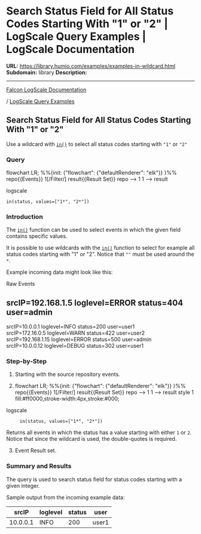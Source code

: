 # Search Status Field for All Status Codes Starting With "1" or "2" | LogScale Query Examples | LogScale Documentation

**URL:** https://library.humio.com/examples/examples-in-wildcard.html
**Subdomain:** library
**Description:** 

---

[Falcon LogScale Documentation](https://library.humio.com)

/ [LogScale Query Examples](examples.html)

## Search Status Field for All Status Codes Starting With "1" or "2"

Use a wildcard with [`in()`](https://library.humio.com/data-analysis/functions-in.html) to select all status codes starting with `"1"` or `"2"`

### Query

flowchart LR; %%{init: {"flowchart": {"defaultRenderer": "elk"}} }%% repo{{Events}} 1[/Filter/] result{{Result Set}} repo --> 1 1 --> result

logscale
    
    
    in(status, values=["1*", "2*"])

### Introduction

The [`in()`](https://library.humio.com/data-analysis/functions-in.html) function can be used to select events in which the given field contains specific values. 

It is possible to use wildcards with the [`in()`](https://library.humio.com/data-analysis/functions-in.html) function to select for example all status codes starting with "1" or "2". Notice that `""` must be used around the `*`. 

Example incoming data might look like this: 

Raw Events

srcIP=192.168.1.5 loglevel=ERROR status=404 user=admin  
---  
srcIP=10.0.0.1 loglevel=INFO status=200 user=user1  
srcIP=172.16.0.5 loglevel=WARN status=422 user=user2  
srcIP=192.168.1.15 loglevel=ERROR status=500 user=admin  
srcIP=10.0.0.12 loglevel=DEBUG status=302 user=user1  
  
### Step-by-Step

  1. Starting with the source repository events.

  2. flowchart LR; %%{init: {"flowchart": {"defaultRenderer": "elk"}} }%% repo{{Events}} 1[/Filter/] result{{Result Set}} repo --> 1 1 --> result style 1 fill:#ff0000,stroke-width:4px,stroke:#000;

logscale
         
         in(status, values=["1*", "2*"])

Returns all events in which the status has a value starting with either `1` or `2`. Notice that since the wildcard is used, the double-quotes is required. 

  3. Event Result set.




### Summary and Results

The query is used to search status field for status codes starting with a given integer. 

Sample output from the incoming example data: 

srcIP| loglevel| status| user  
---|---|---|---  
10.0.0.1| INFO| 200| user1
